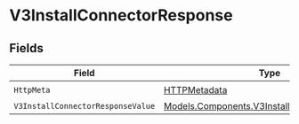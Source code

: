 # V3InstallConnectorResponse


## Fields

| Field                                                                                                 | Type                                                                                                  | Required                                                                                              | Description                                                                                           |
| ----------------------------------------------------------------------------------------------------- | ----------------------------------------------------------------------------------------------------- | ----------------------------------------------------------------------------------------------------- | ----------------------------------------------------------------------------------------------------- |
| `HttpMeta`                                                                                            | [HTTPMetadata](../../Models/Components/HTTPMetadata.md)                                               | :heavy_check_mark:                                                                                    | N/A                                                                                                   |
| `V3InstallConnectorResponseValue`                                                                     | [Models.Components.V3InstallConnectorResponse](../../Models/Components/V3InstallConnectorResponse.md) | :heavy_minus_sign:                                                                                    | Accepted                                                                                              |